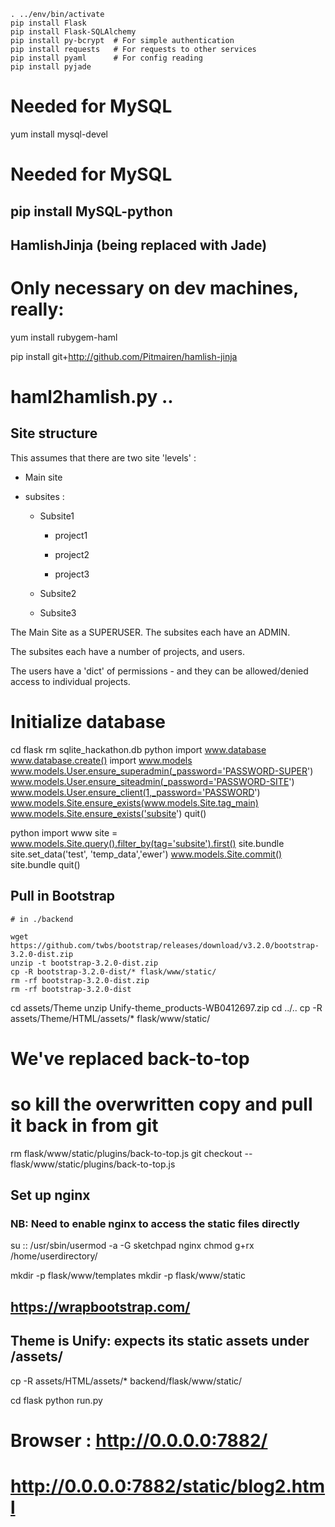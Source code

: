 
```
. ../env/bin/activate
pip install Flask
pip install Flask-SQLAlchemy
pip install py-bcrypt  # For simple authentication
pip install requests   # For requests to other services
pip install pyaml      # For config reading
pip install pyjade
```

# Needed for MySQL
yum install mysql-devel
# Needed for MySQL
## pip install MySQL-python


HamlishJinja (being replaced with Jade)
----------------------------------------------

# Only necessary on dev machines, really:
yum install rubygem-haml

pip install git+http://github.com/Pitmairen/hamlish-jinja
# haml2hamlish.py ..


Site structure
------------------------------------------------------------
This assumes that there are two site 'levels' : 

* Main site

* subsites : 

  * Subsite1
  
    * project1
    
    * project2
    
    * project3
  
  * Subsite2
  
  * Subsite3

The Main Site as a SUPERUSER.  The subsites each have an ADMIN.  

The subsites each have a number of projects, and users.

The users have a 'dict' of permissions - and they can be allowed/denied access to individual projects.




Initialize database
============================

cd flask
rm sqlite_hackathon.db
python 
import www.database
www.database.create()
import www.models
www.models.User.ensure_superadmin(_password='PASSWORD-SUPER')
www.models.User.ensure_siteadmin(_password='PASSWORD-SITE')
www.models.User.ensure_client(1,_password='PASSWORD')
www.models.Site.ensure_exists(www.models.Site.tag_main)
www.models.Site.ensure_exists('subsite')
quit() 

python 
import www
site = www.models.Site.query().filter_by(tag='subsite').first()
site.bundle
site.set_data('test', 'temp_data','ewer')
www.models.Site.commit()
site.bundle
quit() 



Pull in Bootstrap
------------------

```
# in ./backend

wget https://github.com/twbs/bootstrap/releases/download/v3.2.0/bootstrap-3.2.0-dist.zip
unzip -t bootstrap-3.2.0-dist.zip
cp -R bootstrap-3.2.0-dist/* flask/www/static/
rm -rf bootstrap-3.2.0-dist.zip
rm -rf bootstrap-3.2.0-dist
```


cd assets/Theme
unzip Unify-theme_products-WB0412697.zip 
cd ../..
cp -R assets/Theme/HTML/assets/* flask/www/static/

# We've replaced back-to-top
#   so kill the overwritten copy and pull it back in from git
rm flask/www/static/plugins/back-to-top.js
git checkout -- flask/www/static/plugins/back-to-top.js



Set up nginx
---------------------

### NB: Need to enable nginx to access the static files directly
su ::
/usr/sbin/usermod -a -G sketchpad nginx 
chmod g+rx /home/userdirectory/


mkdir -p flask/www/templates
mkdir -p flask/www/static


## https://wrapbootstrap.com/
## Theme is Unify: expects its static assets under /assets/

cp -R assets/HTML/assets/* backend/flask/www/static/

cd flask
python run.py
# Browser : http://0.0.0.0:7882/
# http://0.0.0.0:7882/static/blog2.html

